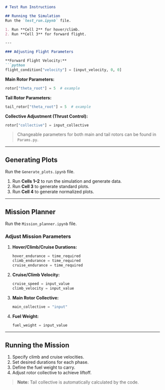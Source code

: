 ````markdown
# Test Run Instructions

## Running the Simulation
Run the `test_run.ipynb` file.

1. Run **Cell 2** for hover/climb.  
2. Run **Cell 3** for forward flight.

---

### Adjusting Flight Parameters

**Forward Flight Velocity:**
```python
flight_condition["velocity"] = [input_velocity, 0, 0]
````

**Main Rotor Parameters:**

```python
rotor["theta_root"] = 5  # example
```

**Tail Rotor Parameters:**

```python
tail_rotor["theta_root"] = 5  # example
```

**Collective Adjustment (Thrust Control):**

```python
rotor["collective"] = input_collective
```

> Changeable parameters for both main and tail rotors can be found in `Params.py`.

---

## Generating Plots

Run the `Generate_plots.ipynb` file.

1. Run **Cells 1–2** to run the simulation and generate data.
2. Run **Cell 3** to generate standard plots.
3. Run **Cell 4** to generate normalized plots.

---

## Mission Planner

Run the `Mission_planner.ipynb` file.

### Adjust Mission Parameters

1. **Hover/Climb/Cruise Durations:**

   ```python
   hover_endurance = time_required
   climb_endurance = time_required
   cruise_endurance = time_required
   ```
2. **Cruise/Climb Velocity:**

   ```python
   cruise_speed = input_value
   climb_velocity = input_value
   ```
3. **Main Rotor Collective:**

   ```python
   main_collective = "input"
   ```
4. **Fuel Weight:**

   ```python
   fuel_weight = input_value
   ```

---

## Running the Mission

1. Specify climb and cruise velocities.
2. Set desired durations for each phase.
3. Define the fuel weight to carry.
4. Adjust rotor collective to achieve liftoff.

> **Note:** Tail collective is automatically calculated by the code.

```
```
